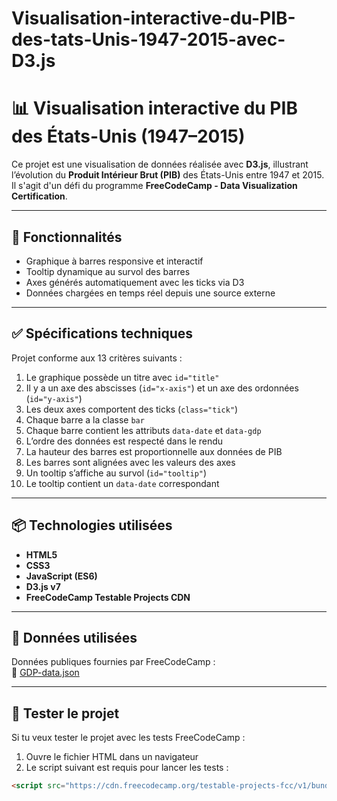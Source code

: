 # Visualisation-interactive-du-PIB-des-tats-Unis-1947-2015-avec-D3.js
# 📊 Visualisation interactive du PIB des États-Unis (1947–2015)

Ce projet est une visualisation de données réalisée avec **D3.js**, illustrant l’évolution du **Produit Intérieur Brut (PIB)** des États-Unis entre 1947 et 2015. Il s'agit d'un défi du programme **FreeCodeCamp - Data Visualization Certification**.

---

## 🚀 Fonctionnalités

- Graphique à barres responsive et interactif
- Tooltip dynamique au survol des barres
- Axes générés automatiquement avec les ticks via D3
- Données chargées en temps réel depuis une source externe

---

## ✅ Spécifications techniques

Projet conforme aux 13 critères suivants :

1. Le graphique possède un titre avec `id="title"`
2. Il y a un axe des abscisses (`id="x-axis"`) et un axe des ordonnées (`id="y-axis"`)
3. Les deux axes comportent des ticks (`class="tick"`)
4. Chaque barre a la classe `bar`
5. Chaque barre contient les attributs `data-date` et `data-gdp`
6. L’ordre des données est respecté dans le rendu
7. La hauteur des barres est proportionnelle aux données de PIB
8. Les barres sont alignées avec les valeurs des axes
9. Un tooltip s’affiche au survol (`id="tooltip"`)
10. Le tooltip contient un `data-date` correspondant

---

## 📦 Technologies utilisées

- **HTML5**
- **CSS3**
- **JavaScript (ES6)**
- **D3.js v7**
- **FreeCodeCamp Testable Projects CDN**

---

## 📁 Données utilisées

Données publiques fournies par FreeCodeCamp :  
📂 [GDP-data.json](https://raw.githubusercontent.com/freeCodeCamp/ProjectReferenceData/master/GDP-data.json)

---

## 🧪 Tester le projet

Si tu veux tester le projet avec les tests FreeCodeCamp :

1. Ouvre le fichier HTML dans un navigateur
2. Le script suivant est requis pour lancer les tests :

```html
<script src="https://cdn.freecodecamp.org/testable-projects-fcc/v1/bundle.js"></script>
